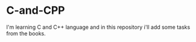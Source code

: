 # C-and-CPP
I'm learning C and C++ language and in this repository i'll add some tasks from the books. 
